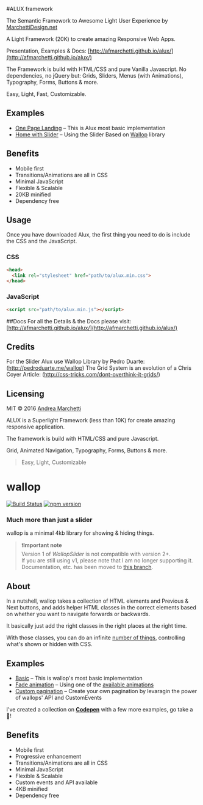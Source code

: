 #ALUX framework

The Semantic Framework to Awesome Light User Experience by [MarchettiDesign.net](http://www.marchettidesign.net/)

A Light Framework (20K) to create amazing Responsive Web Apps.

Presentation, Examples & Docs: [http://afmarchetti.github.io/alux/](http://afmarchetti.github.io/alux/)

The Framework is build with HTML/CSS and pure Vanilla Javascript.
No dependencies, no jQuery but:
Grids, Sliders, Menus (with Animations), Typography, Forms, Buttons & more.

Easy, Light, Fast, Customizable.


## Examples
- [One Page Landing](http://afmarchetti.github.io/alux/home-semantic-onepage.html) – This is Alux most basic implementation
- [Home with Slider](http://afmarchetti.github.io/alux/home-semantic-slider.html) – Using the Slider Based on [Wallop](https://github.com/peduarte/wallop) library

## Benefits
- Mobile first
- Transitions/Animations are all in CSS
- Minimal JavaScript
- Flexible & Scalable
- 20KB minified
- Dependency free

## Usage
Once you have downloaded Alux, the first thing you need to do is include the CSS and the JavaScript.

### CSS
```html
<head>
  <link rel="stylesheet" href="path/to/alux.min.css">
</head>
```

### JavaScript
```html
<script src="path/to/alux.min.js"></script>
```

##Docs
For all the Details & the Docs please visit:[http://afmarchetti.github.io/alux/](http://afmarchetti.github.io/alux/)

## Credits
For the Slider Alux use Wallop Library by Pedro Duarte: (http://pedroduarte.me/wallop)
The Grid System is an evolution of a Chris Coyer Article: (http://css-tricks.com/dont-overthink-it-grids/)

## Licensing
MIT © 2016 [Andrea Marchetti](http://www.marchettidesign.net/)














ALUX is a Superlight Framework (less than 10K) for create amazing responsive application.

The framework is build with HTML/CSS and pure Javascript.

Grid, Animated Navigation, Typography, Forms, Buttons & more.
> Easy, Light, Customizable

# wallop
[![Build Status](https://travis-ci.org/peduarte/wallop.svg)](https://travis-ci.org/peduarte/wallop) [![npm version](https://badge.fury.io/js/wallop.svg)](http://badge.fury.io/js/wallop)

### Much more than just a slider
wallop is a minimal 4kb library for showing & hiding things.

> ❗️**Important note**️<br>
> Version 1 of *WallopSlider* is not compatible with version 2+.<br>
> If you are still using v1, please note that I am no longer supporting it.<br>
> Documentation, etc. has been moved to [this branch](https://github.com/peduarte/wallop/tree/v1).

## About
In a nutshell, wallop takes a collection of HTML elements and Previous & Next buttons, and adds helper HTML classes in the correct elements based on whether you want to navigate forwards or backwards.

It basically just add the right classes in the right places at the right time.

With those classes, you can do an infinite [number of things](#real-life-examples), controlling what's shown or hidden with CSS.

## Examples
- [Basic](http://codepen.io/peduarte/pen/pjzYpG) – This is wallop's most basic implementation
- [Fade animation](http://codepen.io/peduarte/pen/RWbORJ) – Using one of the [available animations](#adding-animations)
- [Custom pagination](http://codepen.io/peduarte/pen/bVbZLK) – Create your own pagination by levaragin the power of wallops' API and CustomEvents

I've created a collection on **[Codepen](http://codepen.io/collection/DQWmxZ/)** with a few more examples, go take a 👀!

## Benefits
- Mobile first
- Progressive enhancement
- Transitions/Animations are all in CSS
- Minimal JavaScript
- Flexible & Scalable
- Custom events and API available
- 4KB minified
- Dependency free
